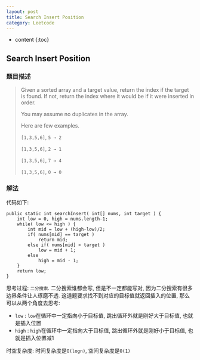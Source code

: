 ```yaml
---
layout: post
title: Search Insert Position
category: Leetcode
---
```


* content
{:toc}

## Search Insert Position

### 题目描述

> Given a sorted array and a target value, return the index if the target is found. If not, return the index where it would be if it were inserted in order.
>
> You may assume no duplicates in the array.
>
> Here are few examples.
>
> `[1,3,5,6]`, `5 → 2`
>
> `[1,3,5,6]`, `2 → 1`
>
> `[1,3,5,6]`, `7 → 4`
>
> `[1,3,5,6]`, `0 → 0`

### 解法

代码如下:

    public static int searchInsert( int[] nums, int target ) {
        int low = 0, high = nums.length-1;
        while( low <= high ) {
            int mid = low + (high-low)/2;
            if( nums[mid] == target )
                return mid;
            else if( nums[mid] < target )
                low = mid + 1;
            else
                high = mid - 1;
        }
        return low;
    }

思考过程: `二分搜索`. 二分搜索谁都会写, 但是不一定都能写对, 因为二分搜索有很多边界条件让人琢磨不透. 这道题要求找不到对应的目标值就返回插入的位置, 那么可以从两个角度去思考:

* `low` : `low`在循环中一定指向小于目标值, 跳出循环外就是刚好大于目标值, 也就是插入位置
* `high` : `high`在循环中一定指向大于目标值, 跳出循环外就是刚好小于目标值, 也就是插入位置减1

时空复杂度: 时间复杂度是`O(logn)`, 空间复杂度是`O(1)`
